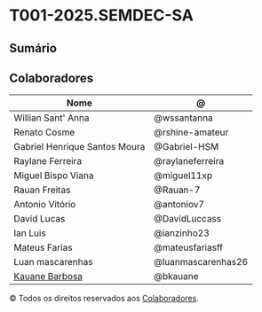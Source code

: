 # T001-2025.SEMDEC-SA

## Sumário

## Colaboradores 

| Nome | @ |
| --- | --- |
| Willian Sant' Anna | @wssantanna |
| Renato Cosme | @rshine-amateur |
| Gabriel Henrique Santos Moura | @Gabriel-HSM |
| Raylane Ferreira  | @raylaneferreira|
| Miguel Bispo Viana | @miguel11xp |
| Rauan Freitas      | @Rauan-7 |
| Antonio Vitório | @antoniov7 |
| David Lucas | @DavidLuccass |
| Ian Luis | @ianzinho23 |
| Mateus Farias | @mateusfariasff |
| Luan mascarenhas | @luanmascarenhas26 |
| [Kauane Barbosa](https://github.com/bkauane) | @bkauane

© Todos os direitos reservados aos [Colaboradores](#colaboradores).
